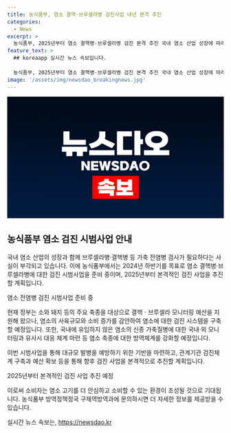 ```yaml
---
title: 농식품부, 염소 결핵·브루셀라병 검진사업 내년 본격 추진
categories:
  - News
excerpt: >
  농식품부, 2025년부터 염소 결핵병·브루셀라병 검진 본격 추진 국내 염소 산업 성장에 따라 가축전염병 검진 필요성이 대두되고 있습니다. 이에 농식품부는 2024년 하반기부터 염소 결핵병·브루셀라병에 대한 검진 시범사업을 준비 중이며, 2025년부터 본격 추진할 계획입니다. 또한, 신종 가축질병에 대한 국내·외 모니터링과 염소 축종에 대한 방역체계를 강화하여 안전한 염소 고기 소비환경을 조성할 예정입니다. (출처: 정책브리핑) 🐐🌿
feature_text: >
  ## koreaapp 실시간 뉴스 속보입니다.

  농식품부, 2025년부터 염소 결핵병·브루셀라병 검진 본격 추진 국내 염소 산업 성장에 따라 가축전염병 검진 필요성이 대두되고 있습니다. 이에 농식품부는 2024년 하반기부터 염소 결핵병·브루셀라병에 대한 검진 시범사업을 준비 중이며, 2025년부터 본격 추진할 계획입니다. 또한, 신종 가축질병에 대한 국내·외 모니터링과 염소 축종에 대한 방역체계를 강화하여 안전한 염소 고기 소비환경을 조성할 예정입니다. (출처: 정책브리핑) 🐐🌿
image: '/assets/img/newsdao_breakingnews.jpg'
---
```


<p><img src="/assets/img/newsdao_breakingnews.jpg" alt="koreaapp 속보" /></p>

<h2>농식품부 염소 검진 시범사업 안내</h2>

<p>국내 염소 산업의 성장과 함께 브루셀라병·결핵병 등 가축 전염병 검사가 필요하다는 사실이 부각되고 있습니다. 이에 농식품부에서는 2024년 하반기를 목표로 염소 결핵병·브루셀라병에 대한 검진 시범사업을 준비 중이며, 2025년부터 본격적인 검진 사업을 추진할 계획입니다.</p>

<p data-ke-size="size16">염소 전염병 검진 시범사업 준비 중</p>

<p>현재 정부는 소와 돼지 등의 주요 축종을 대상으로 결핵ㆍ브루셀라 모니터링 예산을 지원해 왔으나, 염소의 사육규모와 소비 증가를 감안하여 염소에 대한 검진 시스템을 구축할 예정입니다. 또한, 국내에 유입하지 않은 염소의 신종 가축질병에 대한 국내·외 모니터링과 유사시 대응 체계 마련 등 염소 축종에 대한 방역체계를 강화할 예정입니다.</p>

<p>이번 시범사업을 통해 대규모 발병을 예방하기 위한 기반을 마련하고, 관계기관 검진체계 구축과 예산 확보 등을 통해 향후 검진 사업을 본격적으로 추진할 계획입니다.</p>

<p data-ke-size="size16">2025년부터 본격적인 검진 사업 추진 예정</p>

<p>이로써 소비자는 염소 고기를 더 안심하고 소비할 수 있는 환경이 조성될 것으로 기대됩니다. 농식품부 방역정책정국 구제역방역과에 문의하시면 더 자세한 정보를 제공받을 수 있습니다.</p>
실시간 뉴스 속보는, <a href="https://newsdao.kr" rel="dofollow">https://newsdao.kr</a>


